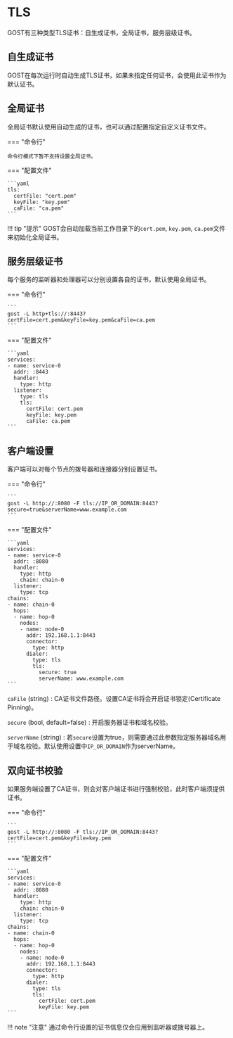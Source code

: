# TLS

GOST有三种类型TLS证书：自生成证书，全局证书，服务层级证书。

## 自生成证书

GOST在每次运行时自动生成TLS证书，如果未指定任何证书，会使用此证书作为默认证书。

## 全局证书

全局证书默认使用自动生成的证书，也可以通过配置指定自定义证书文件。

=== "命令行"

    命令行模式下暂不支持设置全局证书。

=== "配置文件"

    ```yaml
	tls:
	  certFile: "cert.pem"
	  keyFile: "key.pem"
	  caFile: "ca.pem"
	```

!!! tip "提示"
    GOST会自动加载当前工作目录下的`cert.pem`, `key.pem`, `ca.pem`文件来初始化全局证书。

## 服务层级证书

每个服务的监听器和处理器可以分别设置各自的证书，默认使用全局证书。

=== "命令行"

    ```
	gost -L http+tls://:8443?certFile=cert.pem&keyFile=key.pem&caFile=ca.pem
	```

=== "配置文件"

    ```yaml
	services:
    - name: service-0
      addr: :8443
      handler:
        type: http
      listener:
        type: tls
        tls:
          certFile: cert.pem
          keyFile: key.pem
          caFile: ca.pem
	```

## 客户端设置

客户端可以对每个节点的拨号器和连接器分别设置证书。

=== "命令行"

	```
	gost -L http://:8080 -F tls://IP_OR_DOMAIN:8443?secure=true&serverName=www.example.com
	```
	
=== "配置文件"

	```yaml
	services:
	- name: service-0
	  addr: :8080
	  handler:
		type: http
		chain: chain-0
	  listener:
		type: tcp
	chains:
	- name: chain-0
	  hops:
	  - name: hop-0
		nodes:
		- name: node-0
		  addr: 192.168.1.1:8443
		  connector:
			type: http
		  dialer:
			type: tls
			tls:
			  secure: true
			  serverName: www.example.com
	```

`caFile` (string)
:    CA证书文件路径。设置CA证书将会开启证书锁定(Certificate Pinning)。

`secure` (bool, default=false)
:    开启服务器证书和域名校验。

`serverName` (string)
:    若`secure`设置为true，则需要通过此参数指定服务器域名用于域名校验。默认使用设置中`IP_OR_DOMAIN`作为serverName。

## 双向证书校验

如果服务端设置了CA证书，则会对客户端证书进行强制校验，此时客户端须提供证书。

=== "命令行"

	```
	gost -L http://:8080 -F tls://IP_OR_DOMAIN:8443?certFile=cert.pem&keyFile=key.pem
	```
	
=== "配置文件"

	```yaml
	services:
	- name: service-0
	  addr: :8080
	  handler:
		type: http
		chain: chain-0
	  listener:
		type: tcp
	chains:
	- name: chain-0
	  hops:
	  - name: hop-0
		nodes:
		- name: node-0
		  addr: 192.168.1.1:8443
		  connector:
			type: http
		  dialer:
			type: tls
			tls:
			  certFile: cert.pem
			  keyFile: key.pem
	```

!!! note "注意"
	通过命令行设置的证书信息仅会应用到监听器或拨号器上。